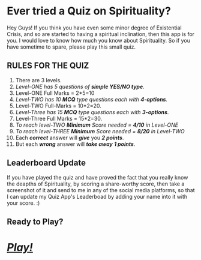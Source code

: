 # Ever tried a **Quiz on Spirituality**?

Hey Guys! If you think you have even some minor degree of Existential Crisis, and so are started to having a spiritual inclination, then this app is for you.
I would love to know how much you know about Spirituality.
So if you have sometime to spare, please play this small quiz.

## RULES FOR THE QUIZ
1. There are 3 levels.
2. _Level-ONE has 5 questions of **simple YES/NO type**._
3. Level-ONE Full Marks = 2*5=10
4. _Level-TWO has 10 **MCQ** type questions each with **4-options**._
5. Level-TWO Full-Marks = 10*2=20.
6. _Level-Three has 15 **MCQ** type questions each with **3-options**._
7. Level-Three Full Marks = 15*2=30.
8. _To reach level-TWO **Minimum** Score needed = **4/10** in Level-ONE_
9. _To reach level-THREE **Minimum** Score needed = **8/20** in Level-TWO_
10. Each _**correct**_ answer will _**give**_ you **_2 points_**.
11. But each _**wrong**_ answer will _**take away**_ _**1 points**_.

## Leaderboard Update
If you have played the quiz and have proved the fact that you really know the deapths of Spirituality, by scoring a share-worthy score, then take a screenshot of it and send to me in any of the social media platforms, so that I can update my Quiz App's Leaderboad by adding your name into it with your score. :)

## Ready to Play?
# _**[Play!](https://repl.it/@jackyogi/Spirituality-Quiz?embed=1&output=1)**_
